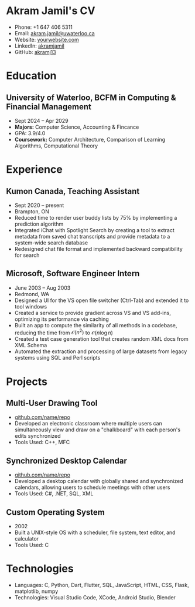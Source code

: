 # Akram Jamil's CV

- Phone: +1 647 406 5311
- Email: [akram.jamil@uwaterloo.ca](mailto:akram.jamil@uwaterloo.ca)
- Website: [yourwebsite.com](https://yourwebsite.com/)
- LinkedIn: [akramjamil](https://linkedin.com/in/akramjamil)
- GitHub: [akramj13](https://github.com/akramj13)


# Education

## University of Waterloo, BCFM in Computing & Financial Management

- Sept 2024 – Apr 2029
- **Majors:** Computer Science, Accounting & Fincance
- GPA: 3.9/4.0
- **Coursework:** Computer Architecture, Comparison of Learning Algorithms, Computational Theory

# Experience

## Kumon Canada, Teaching Assistant

- Sept 2020 – present
- Brampton, ON
- Reduced time to render user buddy lists by 75% by implementing a prediction algorithm
- Integrated iChat with Spotlight Search by creating a tool to extract metadata from saved chat transcripts and provide metadata to a system-wide search database
- Redesigned chat file format and implemented backward compatibility for search

## Microsoft, Software Engineer Intern

- June 2003 – Aug 2003
- Redmond, WA
- Designed a UI for the VS open file switcher (Ctrl-Tab) and extended it to tool windows
- Created a service to provide gradient across VS and VS add-ins, optimizing its performance via caching
- Built an app to compute the similarity of all methods in a codebase, reducing the time from $\mathcal{O}(n^2)$ to $\mathcal{O}(n \log n)$
- Created a test case generation tool that creates random XML docs from XML Schema
- Automated the extraction and processing of large datasets from legacy systems using SQL and Perl scripts

# Projects

## Multi-User Drawing Tool

- [github.com/name/repo](https://github.com/sinaatalay/rendercv)
- Developed an electronic classroom where multiple users can simultaneously view and draw on a "chalkboard" with each person's edits synchronized
- Tools Used: C++, MFC

## Synchronized Desktop Calendar

- [github.com/name/repo](https://github.com/sinaatalay/rendercv)
- Developed a desktop calendar with globally shared and synchronized calendars, allowing users to schedule meetings with other users
- Tools Used: C#, .NET, SQL, XML

## Custom Operating System

- 2002
- Built a UNIX-style OS with a scheduler, file system, text editor, and calculator
- Tools Used: C

# Technologies

- Languages: C, Python, Dart, Flutter, SQL, JavaScript, HTML, CSS, Flask, matplotlib, numpy
- Technologies: Visual Studio Code, XCode, Android Studio, Blender
